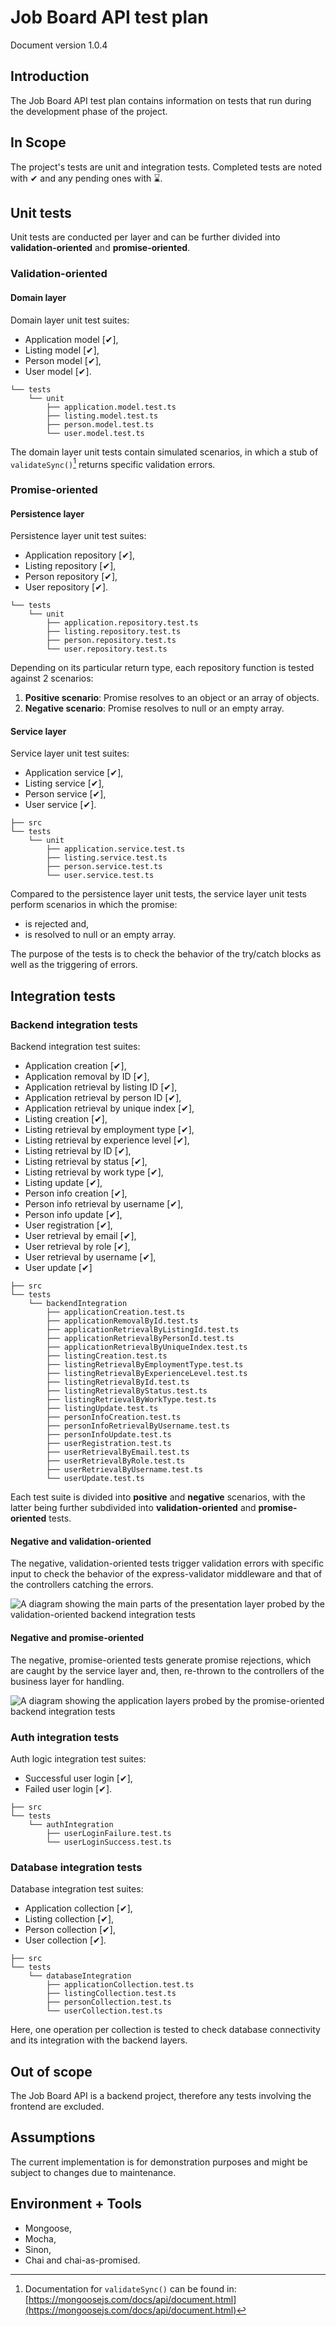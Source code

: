 # Job Board API test plan

Document version 1.0.4

## Introduction

The Job Board API test plan contains information on tests that run during the development phase of the project.

## In Scope

The project's tests are unit and integration tests. Completed tests are noted with ✔ and any pending ones with ⌛.

## Unit tests

Unit tests are conducted per layer and can be further divided into **validation-oriented** and **promise-oriented**.

### Validation-oriented

#### Domain layer

Domain layer unit test suites:

- Application model [✔],
- Listing model [✔],
- Person model [✔],
- User model [✔].

```text
└── tests
    └── unit
        ├── application.model.test.ts
        ├── listing.model.test.ts
        ├── person.model.test.ts
        └── user.model.test.ts
```

The domain layer unit tests contain simulated scenarios, in which a stub of `validateSync()`[^1] returns specific validation errors.

### Promise-oriented

#### Persistence layer

Persistence layer unit test suites:

- Application repository [✔],
- Listing repository [✔],
- Person repository [✔],
- User repository [✔].

```text
└── tests
    └── unit
        ├── application.repository.test.ts
        ├── listing.repository.test.ts
        ├── person.repository.test.ts
        └── user.repository.test.ts
```

Depending on its particular return type, each repository function is tested against 2 scenarios:

1. **Positive scenario**: Promise resolves to an object or an array of objects.
2. **Negative scenario**: Promise resolves to null or an empty array.

#### Service layer

Service layer unit test suites:

- Application service [✔],
- Listing service [✔],
- Person service [✔],
- User service [✔].

```text
├── src
└── tests
    └── unit
        ├── application.service.test.ts
        ├── listing.service.test.ts
        ├── person.service.test.ts
        └── user.service.test.ts
```

Compared to the persistence layer unit tests, the service layer unit tests perform scenarios in which the promise:

- is rejected and,
- is resolved to null or an empty array.

The purpose of the tests is to check the behavior of the try/catch blocks as well as the triggering of errors.

## Integration tests

### Backend integration tests

Backend integration test suites:

- Application creation [✔],
- Application removal by ID [✔],
- Application retrieval by listing ID [✔],
- Application retrieval by person ID [✔],
- Application retrieval by unique index [✔],
- Listing creation [✔],
- Listing retrieval by employment type [✔],
- Listing retrieval by experience level [✔],
- Listing retrieval by ID [✔],
- Listing retrieval by status [✔],
- Listing retrieval by work type [✔],
- Listing update [✔],
- Person info creation [✔],
- Person info retrieval by username [✔],
- Person info update [✔],
- User registration [✔],
- User retrieval by email [✔],
- User retrieval by role [✔],
- User retrieval by username [✔],
- User update [✔]

```text
├── src
└── tests
    └── backendIntegration
        ├── applicationCreation.test.ts
        ├── applicationRemovalById.test.ts
        ├── applicationRetrievalByListingId.test.ts
        ├── applicationRetrievalByPersonId.test.ts
        ├── applicationRetrievalByUniqueIndex.test.ts
        ├── listingCreation.test.ts
        ├── listingRetrievalByEmploymentType.test.ts
        ├── listingRetrievalByExperienceLevel.test.ts
        ├── listingRetrievalById.test.ts
        ├── listingRetrievalByStatus.test.ts
        ├── listingRetrievalByWorkType.test.ts
        ├── listingUpdate.test.ts
        ├── personInfoCreation.test.ts
        ├── personInfoRetrievalByUsername.test.ts
        ├── personInfoUpdate.test.ts
        ├── userRegistration.test.ts
        ├── userRetrievalByEmail.test.ts
        ├── userRetrievalByRole.test.ts
        ├── userRetrievalByUsername.test.ts
        └── userUpdate.test.ts
```

Each test suite is divided into **positive** and **negative** scenarios, with the latter being further subdivided into **validation-oriented** and **promise-oriented** tests.

#### Negative and validation-oriented

The negative, validation-oriented tests trigger validation errors with specific input to check the behavior of the express-validator middleware and that of the controllers catching the errors.

![A diagram showing the main parts of the presentation layer probed by the validation-oriented backend integration tests](img/backend_integration_testing_diagram_1.png)

#### Negative and promise-oriented

The negative, promise-oriented tests generate promise rejections, which are caught by the service layer and, then, re-thrown to the controllers of the business layer for handling.

![A diagram showing the application layers probed by the promise-oriented backend integration tests](img/backend_integration_testing_diagram_2.png)

### Auth integration tests

Auth logic integration test suites:

- Successful user login [✔],
- Failed user login [✔].

```text
├── src
└── tests
    └── authIntegration
        ├── userLoginFailure.test.ts
        └── userLoginSuccess.test.ts
```

### Database integration tests

Database integration test suites:

- Application collection [✔],
- Listing collection [✔],
- Person collection [✔],
- User collection [✔].

```text
├── src
└── tests
    └── databaseIntegration
        ├── applicationCollection.test.ts
        ├── listingCollection.test.ts
        ├── personCollection.test.ts
        └── userCollection.test.ts
```

Here, one operation per collection is tested to check database connectivity and its integration with the backend layers.

## Out of scope

The Job Board API is a backend project, therefore any tests involving the frontend are excluded.

## Assumptions

The current implementation is for demonstration purposes and might be subject to changes due to maintenance.

## Environment + Tools

- Mongoose,
- Mocha,
- Sinon,
- Chai and chai-as-promised.

[^1]: Documentation for `validateSync()` can be found in: [https://mongoosejs.com/docs/api/document.html](https://mongoosejs.com/docs/api/document.html)
